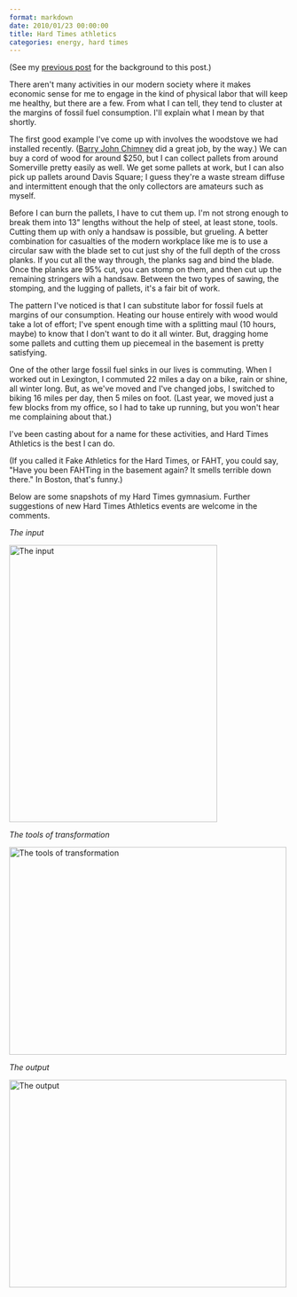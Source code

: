 ```yaml
---
format: markdown
date: 2010/01/23 00:00:00
title: Hard Times athletics
categories: energy, hard times
---
```


(See my [previous post][1] for the background to this post.)

There aren't many activities in our modern society where it makes economic sense for me to engage in the kind of physical labor that will keep me healthy, but there are a few. From what I can tell, they tend to cluster at the margins of fossil fuel consumption. I'll explain what I mean by that shortly.

The first good example I've come up with involves the woodstove we had installed recently. ([Barry John Chimney][2] did a great job, by the way.) We can buy a cord of wood for around $250, but I can collect pallets from around Somerville pretty easily as well. We get some pallets at work, but I can also pick up pallets around Davis Square; I guess they're a waste stream diffuse and intermittent enough that the only collectors are amateurs such as myself.

Before I can burn the pallets, I have to cut them up. I'm not strong enough to break them into 13" lengths without the help of steel, at least stone, tools. Cutting them up with only a handsaw is possible, but grueling. A better combination for casualties of the modern workplace like me is to use a circular saw with the blade set to cut just shy of the full depth of the cross planks. If you cut all the way through, the planks sag and bind the blade. Once the planks are 95% cut, you can stomp on them, and then cut up the remaining stringers wih a handsaw. Between the two types of sawing, the stomping, and the lugging of pallets, it's a fair bit of work.

The pattern I've noticed is that I can substitute labor for fossil fuels at margins of our consumption. Heating our house entirely with wood would take a lot of effort; I've spent enough time with a splitting maul (10 hours, maybe) to know that I don't want to do it all winter. But, dragging home some pallets and cutting them up piecemeal in the basement is pretty satisfying.

One of the other large fossil fuel sinks in our lives is commuting. When I worked out in Lexington, I commuted 22 miles a day on a bike, rain or shine, all winter long. But, as we've moved and I've changed jobs, I switched to biking 16 miles per day, then 5 miles on foot. (Last year, we moved just a few blocks from my office, so I had to take up running, but you won't hear me complaining about that.)

I've been casting about for a name for these activities, and Hard Times Athletics is the best I can do.

(If you called it Fake Athletics for the Hard Times, or FAHT, you could say, "Have you been FAHTing in the basement again? It smells terrible down there." In Boston, that's funny.)

Below are some snapshots of my Hard Times gymnasium. Further suggestions of new Hard Times Athletics events are welcome in the comments.

*The input*

<a href="http://www.flickr.com/photos/pingswept/4242325633/"><img src="http://farm5.static.flickr.com/4009/4242325633_7997367483.jpg" width="375" height="500" alt="The input" /></a>

*The tools of transformation*

<a href="http://www.flickr.com/photos/pingswept/4242327901/"><img src="http://farm5.static.flickr.com/4009/4242327901_ee2035676d.jpg" width="500" height="375" alt="The tools of transformation" /></a>

*The output*

<a href="http://www.flickr.com/photos/pingswept/4243105552/"><img src="http://farm5.static.flickr.com/4055/4243105552_7b4e1a73d3.jpg" width="500" height="375" alt="The output" /></a>

[1]: http://pingswept.org/2010/01/18/efficiency-exercise-and-the-modern-condition/
[2]: http://www.barryjohnchimney.com/
